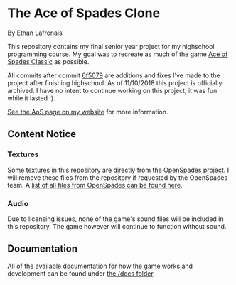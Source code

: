 # The Ace of Spades Clone
By Ethan Lafrenais


This repository contains my final senior year project for my highschool programming course. My goal was to recreate as much of the game [Ace of Spades Classic](https://www.buildandshoot.com/) as possible. 

All commits after commit [6f5079](https://github.com/Francessco121/AceOfSpadesClone/commit/6f5079ea222730ec6bd5b5ce0b12c41efb5979f2) are additions and fixes I've made to the project after finishing highschool. As of 11/10/2018 this project is officially archived. I have no intent to continue working on this project, it was fun while it lasted :). 

[See the AoS page on my website](https://francessco.us/projects/ace-of-spades-clone) for more information.

## Content Notice

### Textures
Some textures in this repository are directly from the [OpenSpades project](https://github.com/yvt/openspades). I will remove these files from the repository if requested by the OpenSpades team. A [list of all files from OpenSpades can be found here](./src/Content/Textures/Gui/README.md).

### Audio
Due to licensing issues, none of the game's sound files will be included in this repository. The game however will continue to function without sound.

## Documentation

All of the available documentation for how the game works and development can be found under [the /docs folder](./docs/README.md).